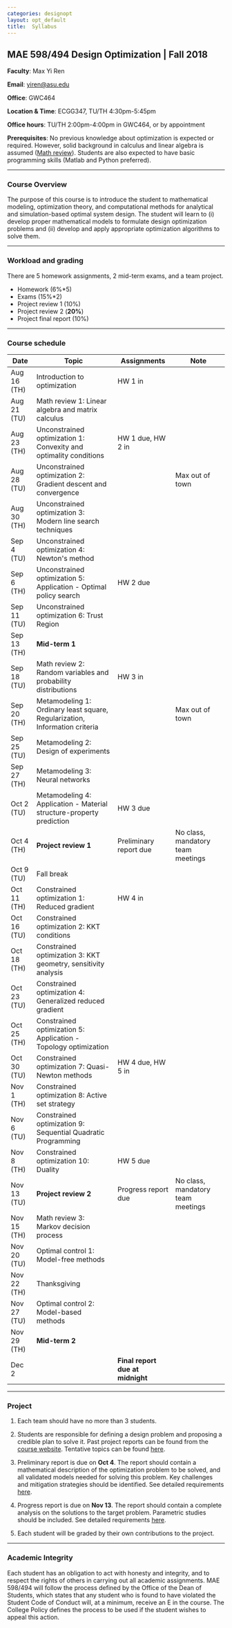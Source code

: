 ```yaml
---
categories: designopt
layout: opt_default
title:  Syllabus
---
```


## MAE 598/494 Design Optimization | Fall 2018

**Faculty**: Max Yi Ren 

**Email**: yiren@asu.edu 

**Office**: GWC464

**Location & Time**: ECGG347, TU/TH 4:30pm-5:45pm

**Office hours**: TU/TH 2:00pm-4:00pm in GWC464, or by appointment

**Prerequisites**:  No previous knowledge about optimization is expected or required. 
However, solid background in calculus and linear algebra is assumed ([Math review](http://designinformaticslab.github.io/designopt_tutorial/2017/08/15/mathreview.html)).
Students are also expected to have basic programming skills (Matlab and Python preferred).

***

### Course Overview

The purpose of this course is to introduce the student to mathematical modeling, 
optimization theory, and computational methods for analytical and simulation-based 
optimal system design. The student will learn to (i) develop proper mathematical 
models to formulate design optimization problems and (ii) develop and apply appropriate 
optimization algorithms to solve them.

***

### Workload and grading

There are 5 homework assignments, 
2 mid-term exams, and a team project.

* Homework (6%*5)
* Exams (15%*2)
* Project review 1 (10%)
* Project review 2 (**20%**)
* Project final report (10%)

***

### Course schedule

| Date      	            | Topic                                                            	    | Assignments 	            | Note 	                            |
| ------------------------- | --------------------------------------------------------------------- | ------------------------- | --------------------------------- |
| Aug 16 (TH)	            | Introduction to optimization                                          | HW 1 in	            |                           	    |
| Aug 21 (TU)	            | Math review 1: Linear algebra and matrix calculus                     |                           |                                   |
| Aug 23 (TH)	            | Unconstrained optimization 1: Convexity and optimality conditions     | HW 1 due, HW 2 in          |                                   |
| Aug 28 (TU)	            | Unconstrained optimization 2: Gradient descent and convergence        |                           |  Max out of town   	                            |
| Aug 30 (TH)	            | Unconstrained optimization 3: Modern line search techniques           |            	            |      	                            |
| Sep 4 (TU)	            | Unconstrained optimization 4: Newton's method                         |            	            |      	                            |
| Sep 6 (TH)                | Unconstrained optimization 5: Application - Optimal policy search     | HW 2 due                  |                                   |
| Sep 11 (TU)	            | Unconstrained optimization 6: Trust Region                            |            	            |      	                            |
| Sep 13 (TH)	            | **Mid-term 1**                 	                                    |       	                |                                   |
| Sep 18  (TU)	            | Math review 2: Random variables and probability distributions         | HW 3 in|      	        |
| Sep 20 (TH)	            | Metamodeling 1: Ordinary least square, Regularization, Information criteria |            	        | Max out of town     	            |
| Sep 25 (TU)	            | Metamodeling 2: Design of experiments                                 |            	            |      	                            |
| Sep 27 (TH)	            | Metamodeling 3: Neural networks                         	            |      	                    |                           	    |
| Oct 2 (TU)	            | Metamodeling 4: Application - Material structure-property prediction  | HW 3 due           	    |                           	    |
| Oct 4 (TH)	            | **Project review 1**                                                  | Preliminary report due                          | No class, mandatory team meetings                          	    |
| Oct 9 (TU)	            | Fall break                                                            |            	            |                           	    |
| Oct 11 (TH)	            | Constrained optimization 1: Reduced gradient                          | HW 4 in	                |                           	    |
| Oct 16 (TU)	            | Constrained optimization 2: KKT conditions                            |            	            |                                   |
| Oct 18 (TH)	            | Constrained optimization 3: KKT geometry, sensitivity analysis        |                           |                           	    |
| Oct 23 (TU)	            | Constrained optimization 4: Generalized reduced gradient              |            	            |                            	    |
| Oct 25 (TH)	            | Constrained optimization 5: Application - Topology optimization       |            	            |     	                            |
| Oct 30 (TU)	            | Constrained optimization 7: Quasi-Newton methods                      | HW 4 due, HW 5 in             	            |                           	    |
| Nov 1 (TH)                | Constrained optimization 8: Active set strategy 	                    |                         |                                   |
| Nov 6 (TU)	            | Constrained optimization 9: Sequential Quadratic Programming          |              	            |                           	    |
| Nov 8 (TH)	            | Constrained optimization 10: Duality                                  | HW 5 due           	            |                           	    |
| Nov 13 (TU)	            | **Project review 2**                                                  | Progress report due                         |  No class, mandatory team meetings          	                    |
| Nov 15 (TH)	            | Math review 3: Markov decision process           	                    |                           |                                   |
| Nov 20 (TU)	            | Optimal control 1: Model-free methods                                 |            	            |                            	    |
| Nov 22 (TH)	            | Thanksgiving                                      	                |            	            |                            	    |
| Nov 27 (TU)	            | Optimal control 2: Model-based methods                                |            	            |                            	    |
| Nov 29 (TH)	            | **Mid-term 2**                      	                                |            	            |                            	    |
| Dec 2                     |                                                                       | **Final report due at midnight** |                            |

***

### Project

1. Each team should have no more than 3 students.

2. Students are responsible for defining a design problem and
proposing a credible plan to solve it.
Past project reports can be found from the
[course website](http://designinformaticslab.github.io/_pages/teaching/opt_index.html).
Tentative topics can be found [here](http://designinformaticslab.github.io/designopt_tutorial/2017/10/14/designopt-project.html).

3. Preliminary report is due on **Oct 4**. The report should contain a mathematical description
of the optimization problem to be solved, and all validated models needed for solving this problem.
Key challenges and mitigation strategies should be identified.
See detailed requirements [here](../2018-08-14-designopt-preliminaryguideline.md).

4. Progress report is due on **Nov 13**. The report should contain a complete analysis
on the solutions to the target problem. Parametric studies should be included.
See detailed requirements [here]().

5. Each student will be graded by their own contributions to the project.

***

### Academic Integrity

Each student has an obligation to act with honesty and integrity, and to respect the rights of others in carrying out all academic assignments.
MAE 598/494 will follow the process defined by the Office of
the Dean of Students, which states that any student who is found to
have violated the Student Code of Conduct will, at a minimum,
receive an E in the course. The College Policy defines the process to
be used if the student wishes to appeal this action.